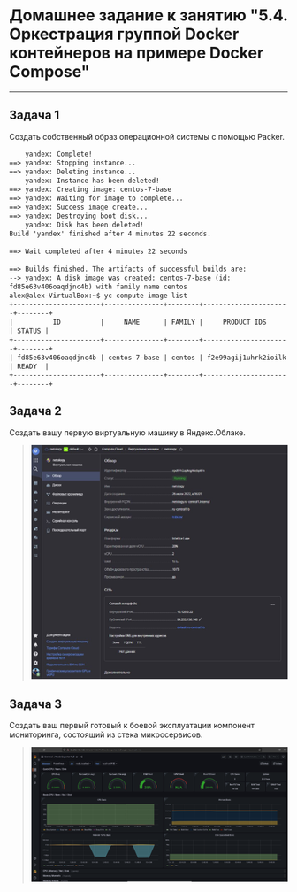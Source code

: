 # Домашнее задание к занятию "5.4. Оркестрация группой Docker контейнеров на примере Docker Compose"

---

## Задача 1

Создать собственный образ операционной системы с помощью Packer.

```shell
    yandex: Complete!
==> yandex: Stopping instance...
==> yandex: Deleting instance...
    yandex: Instance has been deleted!
==> yandex: Creating image: centos-7-base
==> yandex: Waiting for image to complete...
==> yandex: Success image create...
==> yandex: Destroying boot disk...
    yandex: Disk has been deleted!
Build 'yandex' finished after 4 minutes 22 seconds.

==> Wait completed after 4 minutes 22 seconds

==> Builds finished. The artifacts of successful builds are:
--> yandex: A disk image was created: centos-7-base (id: fd85e63v406oaqdjnc4b) with family name centos
alex@alex-VirtualBox:~$ yc compute image list
+----------------------+---------------+--------+----------------------+--------+
|          ID          |     NAME      | FAMILY |     PRODUCT IDS      | STATUS |
+----------------------+---------------+--------+----------------------+--------+
| fd85e63v406oaqdjnc4b | centos-7-base | centos | f2e99agij1uhrk2ioilk | READY  |
+----------------------+---------------+--------+----------------------+--------+
```
## Задача 2

Создать вашу первую виртуальную машину в Яндекс.Облаке.

> ![gcr-viewer](img/yc_vm.png)

## Задача 3

Создать ваш первый готовый к боевой эксплуатации компонент мониторинга, состоящий из стека микросервисов.

> ![gcr-viewer](img/yc_grafana.png)
